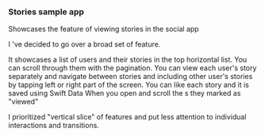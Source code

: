 ### Stories sample app
Showcases the feature of viewing stories in the social app

I 've decided to go over a broad set of feature.

It showcases a list of users and their stories in the top horizontal list.
You can scroll through them with the pagination.
You can view each user's story separately and navigate between stories and including other user's stories by tapping left or right part of the screen. 
You can like each story and it is saved using Swift Data
When you open and scroll the s they marked as "viewed"

I prioritized "vertical slice" of features and put less attention to individual interactions and transitions. 
